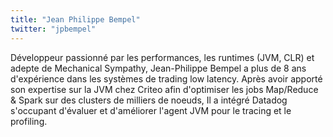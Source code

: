 ```yaml
---
title: "Jean Philippe Bempel"
twitter: "jpbempel"
---
```


Développeur passionné par les performances, les runtimes (JVM, CLR) et
adepte de Mechanical Sympathy, Jean-Philippe Bempel a plus de 8 ans
d'expérience dans les systèmes de trading low latency. Après avoir
apporté son expertise sur la JVM chez Criteo afin d'optimiser les jobs
Map/Reduce & Spark sur des clusters de milliers de noeuds, Il a intégré
Datadog s'occupant d'évaluer et d'améliorer l'agent JVM pour le tracing
et le profiling.
